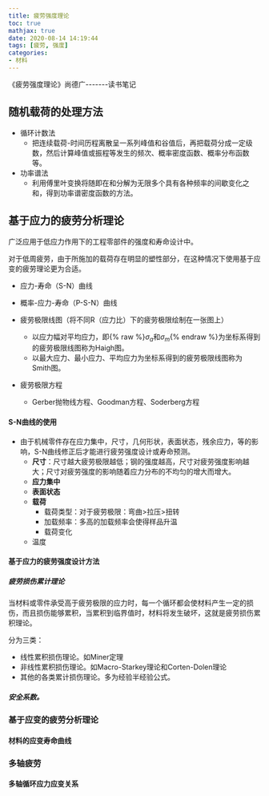 ```yaml
---
title: 疲劳强度理论
toc: true
mathjax: true
date: 2020-08-14 14:19:44
tags: [疲劳, 强度]
categories:
- 材料
---
```


《疲劳强度理论》尚德广-------读书笔记
<!--more-->
## 随机载荷的处理方法

- 循环计数法
  - 把连续载荷-时间历程离散呈一系列峰值和谷值后，再把载荷分成一定级数，然后计算峰值或振程等发生的频次、概率密度函数、概率分布函数等。
- 功率谱法
  - 利用傅里叶变换将随即在和分解为无限多个具有各种频率的间歇变化之和，得到功率谱密度函数的方法。

## 基于应力的疲劳分析理论

广泛应用于低应力作用下的工程零部件的强度和寿命设计中。

对于低周疲劳，由于所施加的载荷存在明显的塑性部分，在这种情况下使用基于应变的疲劳理论更为合适。

- 应力-寿命（S-N）曲线
- 概率-应力-寿命（P-S-N）曲线

- 疲劳极限线图（将不同R（应力比）下的疲劳极限绘制在一张图上）
  - 以应力幅对平均应力，即{% raw %}$\sigma_a$和$\sigma_m${% endraw %}为坐标系得到的疲劳极限线图称为Haigh图。
  - 以最大应力、最小应力、平均应力为坐标系得到的疲劳极限线图称为Smith图。
- 疲劳极限方程
  - Gerber抛物线方程、Goodman方程、Soderberg方程

#### S-N曲线的使用

- 由于机械零件存在应力集中，尺寸，几何形状，表面状态，残余应力，等的影响，S-N曲线修正后才能进行疲劳强度设计或寿命预测。
  - **尺寸**：尺寸越大疲劳极限越低；钢的强度越高，尺寸对疲劳强度影响越大；尺寸对疲劳强度的影响随着应力分布的不均匀的增大而增大。
  - **应力集中**
  - **表面状态**
  - **载荷**
    - 载荷类型：对于疲劳极限：弯曲>拉压>扭转
    - 加载频率：多高的加载频率会使得样品升温
    - 载荷变化
  - 温度

#### 基于应力的疲劳强度设计方法

##### 疲劳损伤累计理论

当材料或零件承受高于疲劳极限的应力时，每一个循环都会使材料产生一定的损伤，而且损伤能够累积，当累积到临界值时，材料将发生破坏，这就是疲劳损伤累积理论。

分为三类：

- 线性累积损伤理论。如Miner定理
- 非线性累积损伤理论。如Macro-Starkey理论和Corten-Dolen理论
- 其他的各类累计损伤理论。多为经验半经验公式。

##### 安全系数。

### 基于应变的疲劳分析理论

#### 材料的应变寿命曲线

### 多轴疲劳

#### 多轴循环应力应变关系
